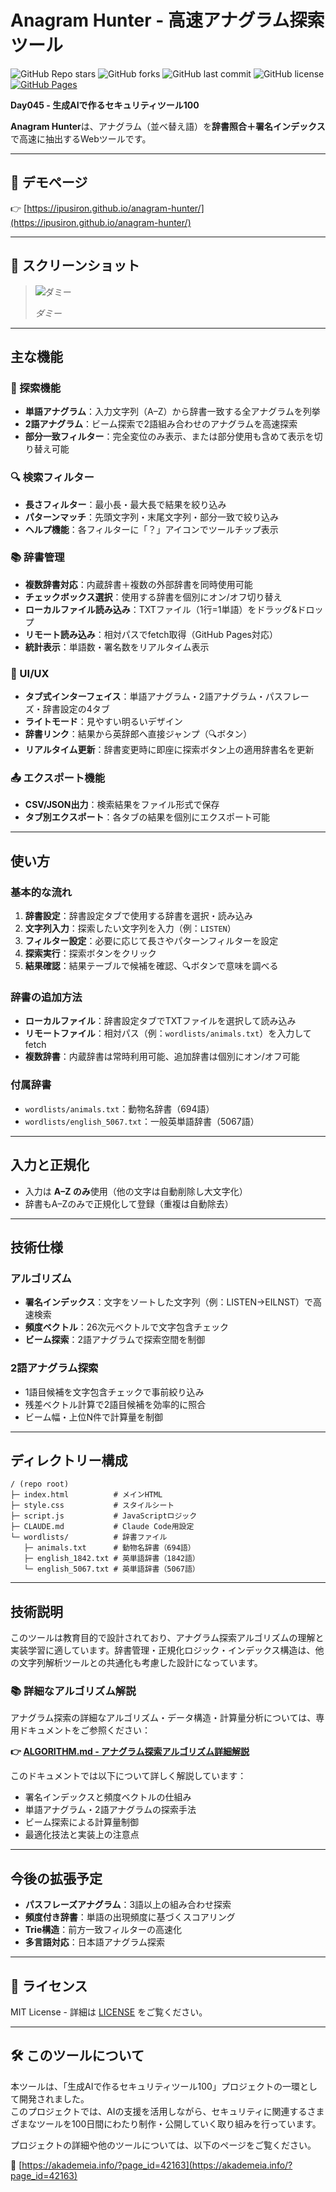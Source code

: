 # Anagram Hunter - 高速アナグラム探索ツール

![GitHub Repo stars](https://img.shields.io/github/stars/ipusiron/anagram-hunter?style=social)
![GitHub forks](https://img.shields.io/github/forks/ipusiron/anagram-hunter?style=social)
![GitHub last commit](https://img.shields.io/github/last-commit/ipusiron/anagram-hunter)
![GitHub license](https://img.shields.io/github/license/ipusiron/anagram-hunter)
[![GitHub Pages](https://img.shields.io/badge/demo-GitHub%20Pages-blue?logo=github)](https://ipusiron.github.io/anagram-hunter/)

**Day045 - 生成AIで作るセキュリティツール100**

**Anagram Hunter**は、アナグラム（並べ替え語）を**辞書照合＋署名インデックス**で高速に抽出するWebツールです。

---

## 🔗 デモページ

👉 [https://ipusiron.github.io/anagram-hunter/](https://ipusiron.github.io/anagram-hunter/)

---

## 📸 スクリーンショット

>![ダミー](assets/screenshot.png)
>
>*ダミー*

---

## 主な機能

### 🎯 探索機能
- **単語アナグラム**：入力文字列（A–Z）から辞書一致する全アナグラムを列挙
- **2語アナグラム**：ビーム探索で2語組み合わせのアナグラムを高速探索
- **部分一致フィルター**：完全変位のみ表示、または部分使用も含めて表示を切り替え可能

### 🔍 検索フィルター
- **長さフィルター**：最小長・最大長で結果を絞り込み
- **パターンマッチ**：先頭文字列・末尾文字列・部分一致で絞り込み
- **ヘルプ機能**：各フィルターに「？」アイコンでツールチップ表示

### 📚 辞書管理
- **複数辞書対応**：内蔵辞書＋複数の外部辞書を同時使用可能
- **チェックボックス選択**：使用する辞書を個別にオン/オフ切り替え
- **ローカルファイル読み込み**：TXTファイル（1行=1単語）をドラッグ&ドロップ
- **リモート読み込み**：相対パスでfetch取得（GitHub Pages対応）
- **統計表示**：単語数・署名数をリアルタイム表示

### 🎨 UI/UX
- **タブ式インターフェイス**：単語アナグラム・2語アナグラム・パスフレーズ・辞書設定の4タブ
- **ライトモード**：見やすい明るいデザイン
- **辞書リンク**：結果から英辞郎へ直接ジャンプ（🔍ボタン）
- **リアルタイム更新**：辞書変更時に即座に探索ボタン上の適用辞書名を更新

### 📤 エクスポート機能
- **CSV/JSON出力**：検索結果をファイル形式で保存
- **タブ別エクスポート**：各タブの結果を個別にエクスポート可能

---

## 使い方

### 基本的な流れ
1. **辞書設定**：辞書設定タブで使用する辞書を選択・読み込み
2. **文字列入力**：探索したい文字列を入力（例：`LISTEN`）
3. **フィルター設定**：必要に応じて長さやパターンフィルターを設定
4. **探索実行**：探索ボタンをクリック
5. **結果確認**：結果テーブルで候補を確認、🔍ボタンで意味を調べる

### 辞書の追加方法
- **ローカルファイル**：辞書設定タブでTXTファイルを選択して読み込み
- **リモートファイル**：相対パス（例：`wordlists/animals.txt`）を入力してfetch
- **複数辞書**：内蔵辞書は常時利用可能、追加辞書は個別にオン/オフ可能

### 付属辞書
- `wordlists/animals.txt`：動物名辞書（694語）
- `wordlists/english_5067.txt`：一般英単語辞書（5067語）

---

## 入力と正規化
- 入力は **A–Z のみ**使用（他の文字は自動削除し大文字化）
- 辞書もA–Zのみで正規化して登録（重複は自動除去）

---

## 技術仕様

### アルゴリズム
- **署名インデックス**：文字をソートした文字列（例：LISTEN→EILNST）で高速検索
- **頻度ベクトル**：26次元ベクトルで文字包含チェック
- **ビーム探索**：2語アナグラムで探索空間を制御

### 2語アナグラム探索
- 1語目候補を文字包含チェックで事前絞り込み
- 残差ベクトル計算で2語目候補を効率的に照合
- ビーム幅・上位N件で計算量を制御

---

## ディレクトリー構成

```
/ (repo root)
├─ index.html          # メインHTML
├─ style.css           # スタイルシート
├─ script.js           # JavaScriptロジック
├─ CLAUDE.md           # Claude Code用設定
└─ wordlists/          # 辞書ファイル
   ├─ animals.txt      # 動物名辞書（694語）
   ├─ english_1842.txt # 英単語辞書（1842語）
   └─ english_5067.txt # 英単語辞書（5067語）
```

---

## 技術説明

このツールは教育目的で設計されており、アナグラム探索アルゴリズムの理解と実装学習に適しています。辞書管理・正規化ロジック・インデックス構造は、他の文字列解析ツールとの共通化も考慮した設計になっています。

### 📚 詳細なアルゴリズム解説

アナグラム探索の詳細なアルゴリズム・データ構造・計算量分析については、専用ドキュメントをご参照ください：

**👉 [ALGORITHM.md - アナグラム探索アルゴリズム詳細解説](ALGORITHM.md)**

このドキュメントでは以下について詳しく解説しています：
- 署名インデックスと頻度ベクトルの仕組み
- 単語アナグラム・2語アナグラムの探索手法
- ビーム探索による計算量制御
- 最適化技法と実装上の注意点

---

## 今後の拡張予定
- **パスフレーズアナグラム**：3語以上の組み合わせ探索
- **頻度付き辞書**：単語の出現頻度に基づくスコアリング
- **Trie構造**：前方一致フィルターの高速化
- **多言語対応**：日本語アナグラム探索

---

## 📄 ライセンス

MIT License - 詳細は [LICENSE](LICENSE) をご覧ください。

---

## 🛠 このツールについて

本ツールは、「生成AIで作るセキュリティツール100」プロジェクトの一環として開発されました。  
このプロジェクトでは、AIの支援を活用しながら、セキュリティに関連するさまざまなツールを100日間にわたり制作・公開していく取り組みを行っています。

プロジェクトの詳細や他のツールについては、以下のページをご覧ください。

🔗 [https://akademeia.info/?page_id=42163](https://akademeia.info/?page_id=42163)
